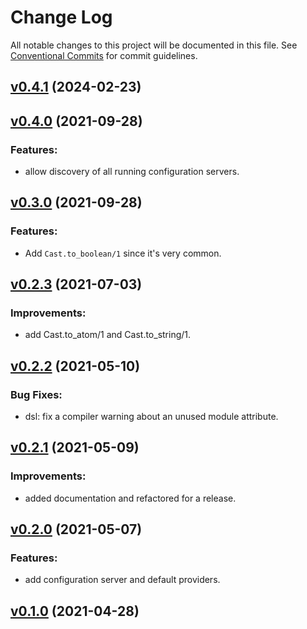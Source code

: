 # Change Log

All notable changes to this project will be documented in this file.
See [Conventional Commits](Https://conventionalcommits.org) for commit guidelines.

<!-- changelog -->

## [v0.4.1](https://harton.dev/james/lamina/compare/v0.4.0...v0.4.1) (2024-02-23)




## [v0.4.0](https://harton.dev/james/lamina/compare/v0.3.0...v0.4.0) (2021-09-28)

### Features:

- allow discovery of all running configuration servers.

## [v0.3.0](https://harton.dev/james/lamina/compare/v0.2.3...v0.3.0) (2021-09-28)

### Features:

- Add `Cast.to_boolean/1` since it's very common.

## [v0.2.3](https://harton.dev/james/lamina/compare/v0.2.2...v0.2.3) (2021-07-03)

### Improvements:

- add Cast.to_atom/1 and Cast.to_string/1.

## [v0.2.2](https://harton.dev/james/lamina/compare/v0.2.1...v0.2.2) (2021-05-10)

### Bug Fixes:

- dsl: fix a compiler warning about an unused module attribute.

## [v0.2.1](https://harton.dev/james/lamina/compare/v0.2.0...v0.2.1) (2021-05-09)

### Improvements:

- added documentation and refactored for a release.

## [v0.2.0](https://harton.dev/james/lamina/compare/v0.1.0...v0.2.0) (2021-05-07)

### Features:

- add configuration server and default providers.

## [v0.1.0](https://harton.dev/james/lamina/compare/v0.1.0...v0.1.0) (2021-04-28)
